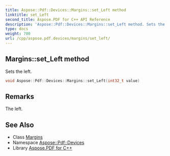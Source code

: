 ```yaml
---
title: Aspose::Pdf::Devices::Margins::set_Left method
linktitle: set_Left
second_title: Aspose.PDF for C++ API Reference
description: 'Aspose::Pdf::Devices::Margins::set_Left method. Sets the left in C++.'
type: docs
weight: 700
url: /cpp/aspose.pdf.devices/margins/set_left/
---
```

## Margins::set_Left method


Sets the left.

```cpp
void Aspose::Pdf::Devices::Margins::set_Left(int32_t value)
```

## Remarks


The left.
## See Also

* Class [Margins](../)
* Namespace [Aspose::Pdf::Devices](../../)
* Library [Aspose.PDF for C++](../../../)
